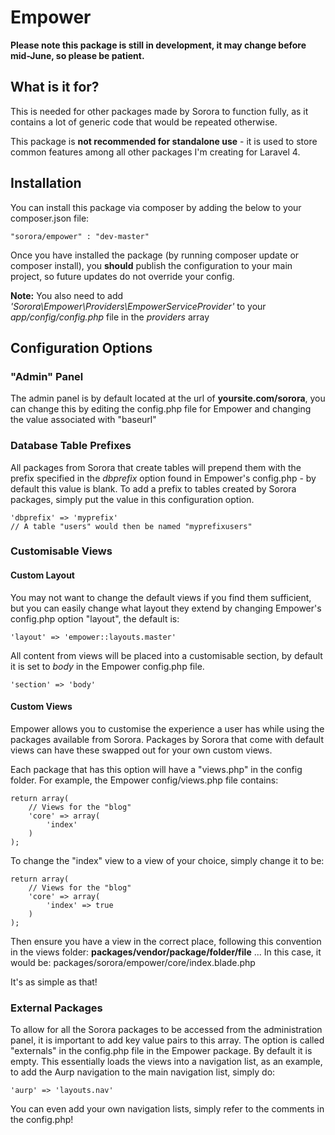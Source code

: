 Empower
=======

**Please note this package is still in development, it may change before mid-June, so please be patient.**

## What is it for?

This is needed for other packages made by Sorora to function fully, as it contains a lot of generic code that would be repeated otherwise.

This package is **not recommended for standalone use** - it is used to store common features among all other packages I'm creating for Laravel 4.

## Installation

You can install this package via composer by adding the below to your composer.json file:

    "sorora/empower" : "dev-master"

Once you have installed the package (by running composer update or composer install), you **should** publish the configuration to your main project, so future updates do not override your config.

**Note:** You also need to add *'Sorora\Empower\Providers\EmpowerServiceProvider'* to your *app/config/config.php* file in the *providers* array

## Configuration Options

### "Admin" Panel

The admin panel is by default located at the url of **yoursite.com/sorora**, you can change this by editing the config.php file for Empower and changing the value associated with "baseurl"

### Database Table Prefixes

All packages from Sorora that create tables will prepend them with the prefix specified in the *dbprefix* option found in Empower's config.php - by default this value is blank. To add a prefix to tables created by Sorora packages, simply put the value in this configuration option.

    'dbprefix' => 'myprefix'
    // A table "users" would then be named "myprefixusers"

### Customisable Views

#### Custom Layout

You may not want to change the default views if you find them sufficient, but you can easily change what layout they extend by changing Empower's config.php option "layout", the default is:

    'layout' => 'empower::layouts.master'

All content from views will be placed into a customisable section, by default it is set to *body* in the Empower config.php file.

    'section' => 'body'

#### Custom Views

Empower allows you to customise the experience a user has while using the packages available from Sorora. Packages by Sorora that come with default views can have these swapped out for your own custom views.

Each package that has this option will have a "views.php" in the config folder. For example, the Empower config/views.php file contains:

    return array(
        // Views for the "blog"
        'core' => array(
            'index'
        )
    );

To change the "index" view to a view of your choice, simply change it to be:

    return array(
        // Views for the "blog"
        'core' => array(
            'index' => true
        )
    );

Then ensure you have a view in the correct place, following this convention in the views folder: **packages/vendor/package/folder/file** ... In this case, it would be: packages/sorora/empower/core/index.blade.php

It's as simple as that!

### External Packages

To allow for all the Sorora packages to be accessed from the administration panel, it is important to add key value pairs to this array. The option is called "externals" in the config.php file in the Empower package. By default it is empty. This essentially loads the views into a navigation list, as an example, to add the Aurp navigation to the main navigation list, simply do:

    'aurp' => 'layouts.nav'

You can even add your own navigation lists, simply refer to the comments in the config.php!